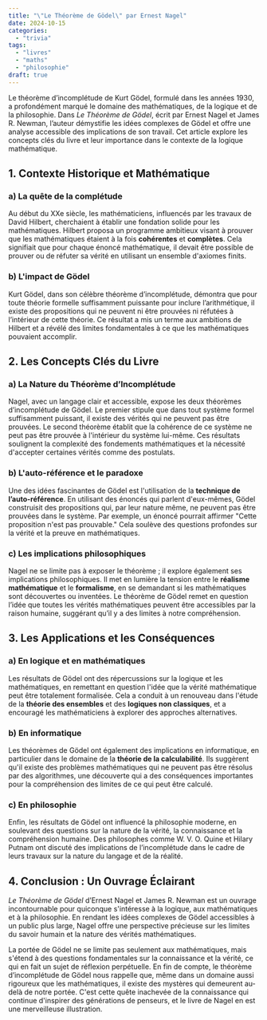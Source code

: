 ```yaml
---
title: "\"Le Théorème de Gödel\" par Ernest Nagel"
date: 2024-10-15
categories: 
  - "trivia"
tags: 
  - "livres"
  - "maths"
  - "philosophie"
draft: true
---
```


Le théorème d’incomplétude de Kurt Gödel, formulé dans les années 1930, a profondément marqué le domaine des mathématiques, de la logique et de la philosophie. Dans _Le Théorème de Gödel_, écrit par Ernest Nagel et James R. Newman, l’auteur démystifie les idées complexes de Gödel et offre une analyse accessible des implications de son travail. Cet article explore les concepts clés du livre et leur importance dans le contexte de la logique mathématique.

## 1\. Contexte Historique et Mathématique

### a) La quête de la complétude

Au début du XXe siècle, les mathématiciens, influencés par les travaux de David Hilbert, cherchaient à établir une fondation solide pour les mathématiques. Hilbert proposa un programme ambitieux visant à prouver que les mathématiques étaient à la fois **cohérentes** et **complètes**. Cela signifiait que pour chaque énoncé mathématique, il devait être possible de prouver ou de réfuter sa vérité en utilisant un ensemble d'axiomes finits.

### b) L'impact de Gödel

Kurt Gödel, dans son célèbre théorème d’incomplétude, démontra que pour toute théorie formelle suffisamment puissante pour inclure l’arithmétique, il existe des propositions qui ne peuvent ni être prouvées ni réfutées à l’intérieur de cette théorie. Ce résultat a mis un terme aux ambitions de Hilbert et a révélé des limites fondamentales à ce que les mathématiques pouvaient accomplir.

## 2\. Les Concepts Clés du Livre

### a) La Nature du Théorème d’Incomplétude

Nagel, avec un langage clair et accessible, expose les deux théorèmes d’incomplétude de Gödel. Le premier stipule que dans tout système formel suffisamment puissant, il existe des vérités qui ne peuvent pas être prouvées. Le second théorème établit que la cohérence de ce système ne peut pas être prouvée à l'intérieur du système lui-même. Ces résultats soulignent la complexité des fondements mathématiques et la nécessité d'accepter certaines vérités comme des postulats.

### b) L'auto-référence et le paradoxe

Une des idées fascinantes de Gödel est l'utilisation de la **technique de l’auto-référence**. En utilisant des énoncés qui parlent d'eux-mêmes, Gödel construisit des propositions qui, par leur nature même, ne peuvent pas être prouvées dans le système. Par exemple, un énoncé pourrait affirmer "Cette proposition n'est pas prouvable." Cela soulève des questions profondes sur la vérité et la preuve en mathématiques.

### c) Les implications philosophiques

Nagel ne se limite pas à exposer le théorème ; il explore également ses implications philosophiques. Il met en lumière la tension entre le **réalisme mathématique** et le **formalisme**, en se demandant si les mathématiques sont découvertes ou inventées. Le théorème de Gödel remet en question l’idée que toutes les vérités mathématiques peuvent être accessibles par la raison humaine, suggérant qu’il y a des limites à notre compréhension.

## 3\. Les Applications et les Conséquences

### a) En logique et en mathématiques

Les résultats de Gödel ont des répercussions sur la logique et les mathématiques, en remettant en question l'idée que la vérité mathématique peut être totalement formalisée. Cela a conduit à un renouveau dans l'étude de la **théorie des ensembles** et des **logiques non classiques**, et a encouragé les mathématiciens à explorer des approches alternatives.

### b) En informatique

Les théorèmes de Gödel ont également des implications en informatique, en particulier dans le domaine de la **théorie de la calculabilité**. Ils suggèrent qu'il existe des problèmes mathématiques qui ne peuvent pas être résolus par des algorithmes, une découverte qui a des conséquences importantes pour la compréhension des limites de ce qui peut être calculé.

### c) En philosophie

Enfin, les résultats de Gödel ont influencé la philosophie moderne, en soulevant des questions sur la nature de la vérité, la connaissance et la compréhension humaine. Des philosophes comme W. V. O. Quine et Hilary Putnam ont discuté des implications de l’incomplétude dans le cadre de leurs travaux sur la nature du langage et de la réalité.

## 4\. Conclusion : Un Ouvrage Éclairant

_Le Théorème de Gödel_ d’Ernest Nagel et James R. Newman est un ouvrage incontournable pour quiconque s'intéresse à la logique, aux mathématiques et à la philosophie. En rendant les idées complexes de Gödel accessibles à un public plus large, Nagel offre une perspective précieuse sur les limites du savoir humain et la nature des vérités mathématiques.

La portée de Gödel ne se limite pas seulement aux mathématiques, mais s'étend à des questions fondamentales sur la connaissance et la vérité, ce qui en fait un sujet de réflexion perpétuelle. En fin de compte, le théorème d’incomplétude de Gödel nous rappelle que, même dans un domaine aussi rigoureux que les mathématiques, il existe des mystères qui demeurent au-delà de notre portée. C'est cette quête inachevée de la connaissance qui continue d'inspirer des générations de penseurs, et le livre de Nagel en est une merveilleuse illustration.

